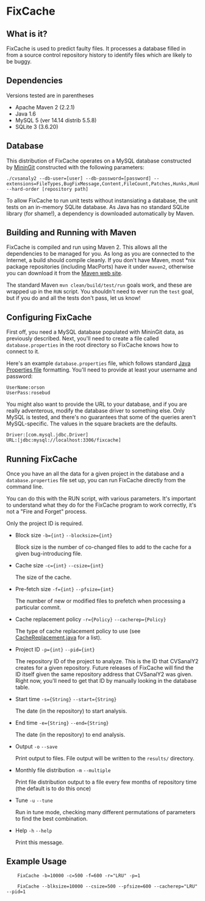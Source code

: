 FixCache
========

What is it?
-----------
FixCache is used to predict faulty files. It processes a database filled in from a source control repository history to identify files which are likely to be buggy.

Dependencies
------------
Versions tested are in parentheses

* Apache Maven 2 (2.2.1)
* Java 1.6
* MySQL 5 (ver 14.14 distrib 5.5.8)
* SQLite 3 (3.6.20)

Database
--------
This distribution of FixCache operates on a MySQL database constructed by [MininGit](http://github.com/SoftwareIntrospectionLab/miningit) constructed with the following parameters:

    ./cvsanaly2 --db-user=[user] --db-password=[password] --extensions=FileTypes,BugFixMessage,Content,FileCount,Patches,Hunks,HunkBlame --hard-order [repository path]

To allow FixCache to run unit tests without instansiating a database, the unit tests on an in-memory SQLite database. As Java has no standard SQLite library (for shame!), a dependency is downloaded automatically by Maven.


Building and Running with Maven
-------------------------------
FixCache is compiled and run using Maven 2. This allows all the dependencies to be managed for you. As long as you are connected to the Internet, a build should compile cleanly. If you don't have Maven, most \*nix package repositories (including MacPorts) have it under `maven2`, otherwise you can download it from the [Maven web site](http://maven.apache.org/download.html).

The standard Maven `mvn clean/build/test/run` goals work, and these are wrapped up in the `RUN` script. You shouldn't need to ever run the `test` goal, but if you do and all the tests don't pass, let us know!

Configuring FixCache
--------------------
First off, you need a MySQL database populated with MininGit data, as previously described. Next, you'll need to create a file called `database.properties` in the root directory so FixCache knows how to connect to it.

Here's an example `database.properties` file, which follows standard [Java Properties file](http://en.wikipedia.org/wiki/.properties) formatting. You'll need to provide at least your username and password:

    UserName:orson
    UserPass:rosebud

You might also want to provide the URL to your database, and if you are really adventerous, modify the database driver to something else. Only MySQL is tested, and there's no guarantees that some of the queries aren't MySQL-specific. The values in the square brackets are the defaults.

    Driver:[com.mysql.jdbc.Driver]
    URL:[jdbc:mysql://localhost:3306/fixcache]

Running FixCache
----------------
Once you have an all the data for a given project in the database and a `database.properties` file set up, you can run FixCache directly from the command line.

You can do this with the RUN script, with various parameters. It's important to understand what they do for the FixCache program to work correctly, it's not a "Fire and Forget" process.

Only the project ID is required.

* Block size
        `-b={int}`
        `--blocksize={int}`

    Block size is the number of co-changed files to add to the cache for a given bug-introducing file.

* Cache size
        `-c={int}`
        `--csize={int}`

    The size of the cache.

* Pre-fetch size
        `-f={int}`
        `--pfsize={int}`

    The number of new or modified files to prefetch when processing a particular commit.

* Cache replacement policy
        `-r={Policy}`
        `--cacherep={Policy}`

    The type of cache replacement policy to use (see [CacheReplacement.java][CacheReplacement] for a list).

* Project ID
        `-p={int}`
        `--pid={int}`

    The repository ID of the project to analyze. This is the ID that CVSanalY2 creates for a given repository. Future releases of FixCache will find the ID itself given the same repository address that CVSanalY2 was given. Right now, you'll need to get that ID by manually looking in the database table.

* Start time
        `-s={String}`
        `--start={String}`

    The date (in the repository) to start analysis.

* End time
        `-e={String}`
        `--end={String}`

    The date (in the repository) to end analysis.

* Output
        `-o`
        `--save`

    Print output to files. File output will be written to the `results/` directory.

* Monthly file distribution
        `-m`
        `--multiple`

    Print file distribution output to a file every few months of repository time (the default is to do this once)

* Tune
        `-u`
        `--tune`

    Run in tune mode, checking many different permutations of parameters to find the best combination.

* Help
        `-h`
        `--help`

    Print this message.

Example Usage
-------------

        FixCache -b=10000 -c=500 -f=600 -r="LRU" -p=1

        FixCache --blksize=10000 --csize=500 --pfsize=600 --cacherep="LRU" --pid=1

[CacheReplacement]: https://github.com/SoftwareIntrospectionLab/FixCache/blob/master/src/main/java/edu/ucsc/sil/fixcache/cache/CacheReplacement.java
